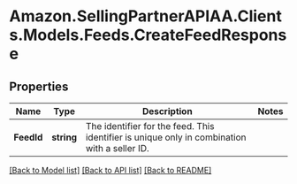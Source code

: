 # Amazon.SellingPartnerAPIAA.Clients.Models.Feeds.CreateFeedResponse
## Properties

Name | Type | Description | Notes
------------ | ------------- | ------------- | -------------
**FeedId** | **string** | The identifier for the feed. This identifier is unique only in combination with a seller ID. | 

[[Back to Model list]](../README.md#documentation-for-models) [[Back to API list]](../README.md#documentation-for-api-endpoints) [[Back to README]](../README.md)

